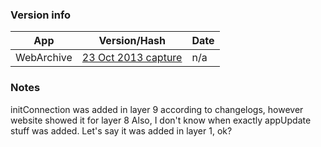 ### Version info
App|Version/Hash|Date
---|---|---
WebArchive|[23 Oct 2013 capture](http://web.archive.org/web/20131023235841/https://core.telegram.org/schema)|n/a

### Notes
initConnection was added in layer 9 according to changelogs, however website showed it for layer 8
Also, I don't know when exactly appUpdate stuff was added. Let's say it was added in layer 1, ok?
